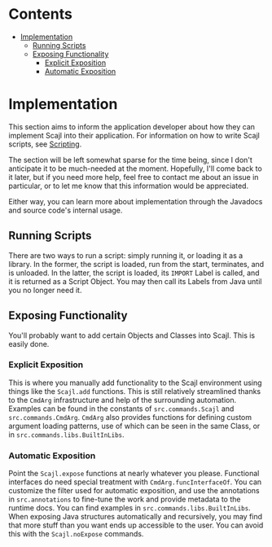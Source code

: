 # Contents
- [Implementation](#implementation)
	- [Running Scripts](#running-scripts)
	- [Exposing Functionality](#exposing-functionality)
		- [Explicit Exposition](#explicit-exposition)
		- [Automatic Exposition](#automatic-exposition)

# Implementation
This section aims to inform the application developer about how they can implement Scajl into their application.
For information on how to write Scajl scripts, see [Scripting](docs/Scripting.md).

The section will be left somewhat sparse for the time being, since I don't anticipate it to be much-needed at the moment. Hopefully, I'll come back to it later, but if you need more help, feel free to contact me about an issue in particular, or to let me know that this information would be appreciated.

Either way, you can learn more about implementation through the Javadocs and source code's internal usage.

## Running Scripts
There are two ways to run a script: simply running it, or loading it as a library. In the former, the script is loaded, run from the start, terminates, and is unloaded. In the latter, the script is loaded, its `IMPORT` Label is called, and it is returned as a Script Object. You may then call its Labels from Java until you no longer need it.

## Exposing Functionality
You'll probably want to add certain Objects and Classes into Scajl. This is easily done.

### Explicit Exposition
This is where you manually add functionality to the Scajl environment using things like the `Scajl.add` functions. This is still relatively streamlined thanks to the `CmdArg` infrastructure and help of the surrounding automation. Examples can be found in the constants of `src.commands.Scajl` and `src.commands.CmdArg`. `CmdArg` also provides functions for defining custom argument loading patterns, use of which can be seen in the same Class, or in `src.commands.libs.BuiltInLibs`.

### Automatic Exposition
Point the `Scajl.expose` functions at nearly whatever you please. Functional interfaces do need special treatment with `CmdArg.funcInterfaceOf`.
You can customize the filter used for automatic exposition, and use the annotations in `src.annotations` to fine-tune the work and provide metadata to the runtime docs.
You can find examples in `src.commands.libs.BuiltInLibs`.
When exposing Java structures automatically and recursively, you may find that more stuff than you want ends up accessible to the user. You can avoid this with the `Scajl.noExpose` commands.
